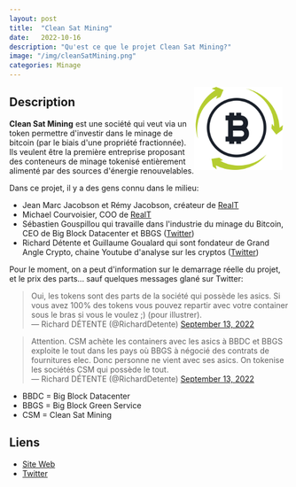 ```yaml
---
layout: post
title:  "Clean Sat Mining"
date:   2022-10-16
description: "Qu'est ce que le projet Clean Sat Mining?"
image: "/img/cleanSatMining.png"
categories: Minage
---
```

<img src="/img/cleanSatMiningLogo.svg" align="right" class="hide-on-small-only" style="height:150px; margin-right: 10px" />

## Description

**Clean Sat Mining** est une société qui veut via un token permettre d'investir dans le minage de bitcoin (par le biais d'une propriété fractionnée). Ils veulent être la première entreprise proposant des conteneurs de minage tokenisé entièrement alimenté par des sources d'énergie renouvelables.

Dans ce projet, il y a des gens connu dans le milieu:
- Jean Marc Jacobson et Rémy Jacobson, créateur de [RealT](https://tokenise.fr/immobilier/RealT.html)
- Michael Courvoisier, COO de [RealT](https://tokenise.fr/immobilier/RealT.html)
- Sébastien Gouspillou qui travaille dans l'industrie du minage du Bitcoin, CEO de Big Block Datacenter et BBGS ([Twitter](https://twitter.com/SebGouspillou))
- Richard Détente et Guillaume Goualard qui sont fondateur de Grand Angle Crypto, chaine Youtube d'analyse sur les cryptos ([Twitter](https://twitter.com/GA_Crypto_))

Pour le moment, on a peut d'information sur le demarrage réelle du projet, et le prix des parts... sauf quelques messages glané sur Twitter:

<div class="row">
    <div class="col m6 offset-m3 s12">
        <blockquote>
        Oui, les tokens sont des parts de la société qui possède les asics. Si vous avez 100% des tokens vous pouvez repartir avec votre container sous le bras si vous le voulez ;) (pour illustrer).
        <br>&mdash; Richard DÉTENTE (@RichardDetente) <a href="https://twitter.com/RichardDetente/status/1569766308165591044?ref_src=twsrc%5Etfw">September 13, 2022</a>
        </blockquote>
    </div>
    <div class="col m6 offset-m3 s12">
        <blockquote>Attention. CSM achète les containers avec les asics à BBDC et BBGS exploite le tout dans les pays où BBGS à négocié des contrats de fournitures elec. Donc personne ne vient avec ses asics. On tokenise les sociétés CSM qui possède le tout.<br>
        &mdash; Richard DÉTENTE (@RichardDetente) <a href="https://twitter.com/RichardDetente/status/1569787688164761600?ref_src=twsrc%5Etfw">September 13, 2022</a>
        </blockquote>
    </div>
</div>

- BBDC = Big Block Datacenter
- BBGS = Big Block Green Service
- CSM = Clean Sat Mining

## Liens

- [Site Web](https://www.cleansatmining.com/)
- [Twitter](https://twitter.com/CleanSatMining)